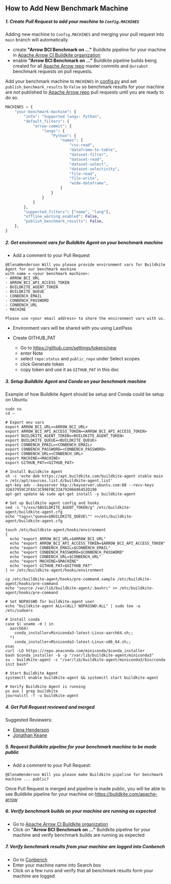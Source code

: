 ## How to Add New Benchmark Machine

##### 1. Create Pull Request to add your machine to `Config.MACHINES`
Adding new machine to `Config.MACHINES` and merging your pull request into `main` branch will automatically
- create **"Arrow BCI Benchmark on ..."** Buildkite pipeline for your machine in 
[Apache Arrow CI Buildkite organization](https://buildkite.com/apache-arrow)
- enable **"Arrow BCI Benchmark on ..."** Buildkite pipeline builds being created for all 
[Apache Arrow repo](https://github.com/apache/arrow) master commits and `@ursabot` benchmark requests on pull requests.

Add your benchmark machine to `MACHINES` in [config.py](../config.py) and set `publish_benchmark_results` to `False` so
benchmark results for your machine are not published to [Apache Arrow repo](https://github.com/apache/arrow) pull requests
until you are ready to do so.
```python
MACHINES = {
    "your-benchmark-machine": {
        "info": "Supported langs: Python",
        "default_filters": {
            "arrow-commit": {
                "langs": {
                    "Python": {
                        "names": [
                            "csv-read",
                            "dataframe-to-table",
                            "dataset-filter",
                            "dataset-read",
                            "dataset-select",
                            "dataset-selectivity",
                            "file-read",
                            "file-write",
                            "wide-dataframe",
                        ]
                    }
                }
            }
        },
        "supported_filters": ["name", "lang"],
        "offline_warning_enabled": False,
        "publish_benchmark_results": False,
    },
}
```

##### 2. Get environment vars for Buildkite Agent on your benchmark machine
- Add a comment to your Pull Request
```
@ElenaHenderson Will you please provide environment vars for Buildkite Agent for our benchmark machine 
with name = <your benchmark machine>:
- ARROW_BCI_URL
- ARROW_BCI_API_ACCESS_TOKEN
- BUILDKITE_AGENT_TOKEN
- BUILDKITE_QUEUE
- CONBENCH_EMAIL
- CONBENCH_PASSWORD
- CONBENCH_URL
- MACHINE

Please use <your email address> to share the environment vars with us.
```
- Environment vars will be shared with you using LastPass

- Create GITHUB_PAT 
    - Go to https://github.com/settings/tokens/new
    - enter Note
    - select `repo:status` and `public_repo` under Select scopes
    - click Generate token
    - copy token and use it as `GITHUB_PAT` in this doc


##### 3. Setup Buildkite Agent and Conda on your benchmark machine
Example of how Buildkite Agent should be setup and Conda could be setup on Ubuntu

```shell script
sudo su
cd ~

# Export env vars
export ARROW_BCI_URL=<ARROW_BCI_URL>
export ARROW_BCI_API_ACCESS_TOKEN=<ARROW_BCI_API_ACCESS_TOKEN>
export BUILDKITE_AGENT_TOKEN=<BUILDKITE_AGENT_TOKEN>
export BUILDKITE_QUEUE=<BUILDKITE_QUEUE>
export CONBENCH_EMAIL=<CONBENCH_EMAIL>
export CONBENCH_PASSWORD=<CONBENCH_PASSWORD>
export CONBENCH_URL=<CONBENCH_URL>
export MACHINE=<MACHINE>
export GITHUB_PAT=<GITHUB_PAT>

# Install Buildkite Agent
sh -c 'echo deb https://apt.buildkite.com/buildkite-agent stable main > /etc/apt/sources.list.d/buildkite-agent.list'
apt-key adv --keyserver hkp://keyserver.ubuntu.com:80 --recv-keys 32A37959C2FA5C3C99EFBC32A79206696452D198
apt-get update && sudo apt-get install -y buildkite-agent

# Set up Buildkite agent config and hooks
sed -i "s/xxx/$BUILDKITE_AGENT_TOKEN/g" /etc/buildkite-agent/buildkite-agent.cfg
echo "tags=\"queue=$BUILDKITE_QUEUE\"" >>/etc/buildkite-agent/buildkite-agent.cfg

touch /etc/buildkite-agent/hooks/environment
{
  echo "export ARROW_BCI_URL=$ARROW_BCI_URL"
  echo "export ARROW_BCI_API_ACCESS_TOKEN=$ARROW_BCI_API_ACCESS_TOKEN"
  echo "export CONBENCH_EMAIL=$CONBENCH_EMAIL"
  echo "export CONBENCH_PASSWORD=$CONBENCH_PASSWORD"
  echo "export CONBENCH_URL=$CONBENCH_URL"
  echo "export MACHINE=$MACHINE"
  echo "export GITHUB_PAT=$GITHUB_PAT"
} >> /etc/buildkite-agent/hooks/environment

cp /etc/buildkite-agent/hooks/pre-command.sample /etc/buildkite-agent/hooks/pre-command
echo "source /var/lib/buildkite-agent/.bashrc" >> /etc/buildkite-agent/hooks/pre-command

# Set NOPASSWD for buildkite-agent user
echo "buildkite-agent ALL=(ALL) NOPASSWD:ALL" | sudo tee -a /etc/sudoers

# Install conda
case $( uname -m ) in
  aarch64)
    conda_installer=Miniconda3-latest-Linux-aarch64.sh;;
  *)
    conda_installer=Miniconda3-latest-Linux-x86_64.sh;;
esac
curl -LO https://repo.anaconda.com/miniconda/$conda_installer
bash $conda_installer -b -p "/var/lib/buildkite-agent/miniconda3"
su - buildkite-agent -c "/var/lib/buildkite-agent/miniconda3/bin/conda init bash"

# Start Buildkite Agent
systemctl enable buildkite-agent && systemctl start buildkite-agent

# Verify Buildkite Agent is running
ps aux | grep buildkite
journalctl -f -u buildkite-agent
```


##### 4. Get Pull Request reviewed and merged
Suggested Reviewers: 
- [Elena Henderson](https://github.com/elenahenderson)
- [Jonathan Keane](https://github.com/jonkeane)

##### 5. Request Buildkite pipeline for your benchmark machine to be made public
- Add a comment to your Pull Request:
```
@ElenaHenderson Will you please make Buildkite pipeline for benchmark machine ... public?
```

Once Pull Request is merged and pipeline is made public, you will be able 
to see Buildkite pipeline for your machine on https://buildkite.com/apache-arrow

##### 6. Verify benchmark builds on your machine are running as expected
- Go to [Apache Arrow CI Buildkite organization](https://buildkite.com/apache-arrow)
- Click on **"Arrow BCI Benchmark on ..."** Buildkite pipeline for your machine and 
verify benchmark builds are running as expected

##### 7. Verify benchmark results from your machine are logged into Conbench
- Go to [Conbench](https://conbench.ursa.dev/)
- Enter your machine name into Search box
- Click on a few runs and verify that all benchmark results form your machine are logged
